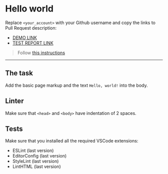 # Hello world

Replace `<your_account>` with your Github username and copy the links to Pull Request description:
- [DEMO LINK](https://AnastasiiaKriuchkova.github.io/layout_hello-world/)
- [TEST REPORT LINK](https://AnastasiiaKriuchkova.github.io/layout_hello-world/report/html_report/)

> Follow [this instructions](https://mate-academy.github.io/layout_task-guideline/#how-to-solve-the-layout-tasks-on-github)
___

## The task

Add the basic page markup and the text `Hello, world!` into the body.

## Linter

Make sure that `<head>` and `<body>` have indentation of 2 spaces.

## Tests

Make sure that you installed all the required VSCode extensions:

- ESLint (last version)
- EditorConfig (last version)
- StyleLint (last version)
- LintHTML (last version)
